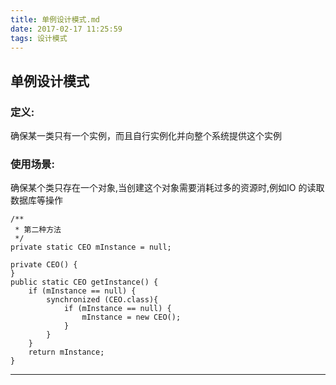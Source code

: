 ```yaml
---
title: 单例设计模式.md
date: 2017-02-17 11:25:59
tags: 设计模式
---
```

## 单例设计模式
### 定义:

确保某一类只有一个实例，而且自行实例化并向整个系统提供这个实例

### 使用场景:
确保某个类只存在一个对象,当创建这个对象需要消耗过多的资源时,例如IO 的读取数据库等操作

    /**
     * 第二种方法
     */
    private static CEO mInstance = null;

    private CEO() {
    }
    public static CEO getInstance() {
        if (mInstance == null) {
            synchronized (CEO.class){
                if (mInstance == null) {
                    mInstance = new CEO();
                }
            }
        }
        return mInstance;
    }


---
